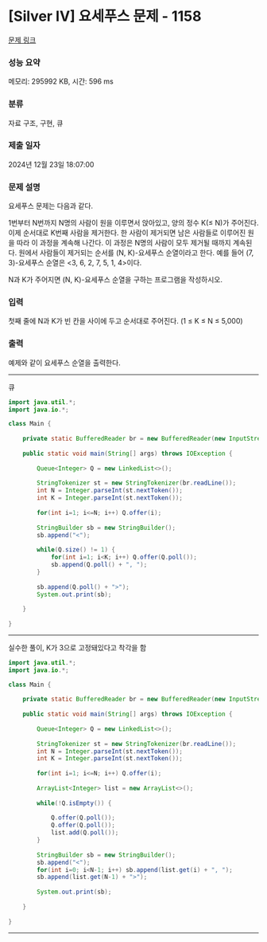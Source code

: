 # [Silver IV] 요세푸스 문제 - 1158 

[문제 링크](https://www.acmicpc.net/problem/1158) 

### 성능 요약

메모리: 295992 KB, 시간: 596 ms

### 분류

자료 구조, 구현, 큐

### 제출 일자

2024년 12월 23일 18:07:00

### 문제 설명

<p>요세푸스 문제는 다음과 같다.</p>

<p>1번부터 N번까지 N명의 사람이 원을 이루면서 앉아있고, 양의 정수 K(≤ N)가 주어진다. 이제 순서대로 K번째 사람을 제거한다. 한 사람이 제거되면 남은 사람들로 이루어진 원을 따라 이 과정을 계속해 나간다. 이 과정은 N명의 사람이 모두 제거될 때까지 계속된다. 원에서 사람들이 제거되는 순서를 (N, K)-요세푸스 순열이라고 한다. 예를 들어 (7, 3)-요세푸스 순열은 <3, 6, 2, 7, 5, 1, 4>이다.</p>

<p>N과 K가 주어지면 (N, K)-요세푸스 순열을 구하는 프로그램을 작성하시오.</p>

### 입력 

 <p>첫째 줄에 N과 K가 빈 칸을 사이에 두고 순서대로 주어진다. (1 ≤ K ≤ N ≤ 5,000)</p>

### 출력 

 <p>예제와 같이 요세푸스 순열을 출력한다.</p>

---

큐

```java
import java.util.*;
import java.io.*;

class Main {
    
    private static BufferedReader br = new BufferedReader(new InputStreamReader(System.in));
    
    public static void main(String[] args) throws IOException {
        
        Queue<Integer> Q = new LinkedList<>();
        
        StringTokenizer st = new StringTokenizer(br.readLine());
        int N = Integer.parseInt(st.nextToken());
        int K = Integer.parseInt(st.nextToken());
        
        for(int i=1; i<=N; i++) Q.offer(i);
        
        StringBuilder sb = new StringBuilder();
        sb.append("<");
        
        while(Q.size() != 1) {
            for(int i=1; i<K; i++) Q.offer(Q.poll());
            sb.append(Q.poll() + ", ");
        }
        
        sb.append(Q.poll() + ">");
        System.out.print(sb);
        
    }
    
}


```

---

실수한 풀이, K가 3으로 고정돼있다고 착각을 함

```java
import java.util.*;
import java.io.*;

class Main {
    
    private static BufferedReader br = new BufferedReader(new InputStreamReader(System.in));
    
    public static void main(String[] args) throws IOException {
        
        Queue<Integer> Q = new LinkedList<>();
        
        StringTokenizer st = new StringTokenizer(br.readLine());
        int N = Integer.parseInt(st.nextToken());
        int K = Integer.parseInt(st.nextToken());
        
        for(int i=1; i<=N; i++) Q.offer(i);
        
        ArrayList<Integer> list = new ArrayList<>();
        
        while(!Q.isEmpty()) {
            
            Q.offer(Q.poll());
            Q.offer(Q.poll());
            list.add(Q.poll());
        }
        
        StringBuilder sb = new StringBuilder();
        sb.append("<");
        for(int i=0; i<N-1; i++) sb.append(list.get(i) + ", ");
        sb.append(list.get(N-1) + ">");
        
        System.out.print(sb);
        
    }
    
}


```

---
